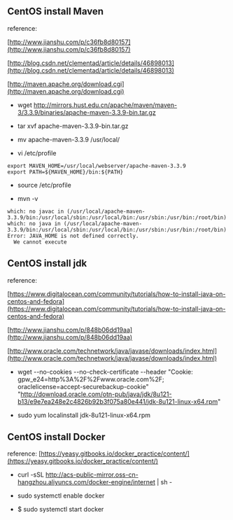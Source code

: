 

## CentOS install Maven

reference:

[http://www.jianshu.com/p/c36fb8d80157](http://www.jianshu.com/p/c36fb8d80157)

[http://blog.csdn.net/clementad/article/details/46898013](http://blog.csdn.net/clementad/article/details/46898013)

[http://maven.apache.org/download.cgi](http://maven.apache.org/download.cgi)

- wget http://mirrors.hust.edu.cn/apache/maven/maven-3/3.3.9/binaries/apache-maven-3.3.9-bin.tar.gz

- tar xvf apache-maven-3.3.9-bin.tar.gz

- mv apache-maven-3.3.9 /usr/local/
 
- vi /etc/profile

```
export MAVEN_HOME=/usr/local/webserver/apache-maven-3.3.9
export PATH=${MAVEN_HOME}/bin:${PATH}
```

- source /etc/profile

- mvn -v

```
which: no javac in (/usr/local/apache-maven-3.3.9/bin:/usr/local/sbin:/usr/local/bin:/usr/sbin:/usr/bin:/root/bin)
which: no java in (/usr/local/apache-maven-3.3.9/bin:/usr/local/sbin:/usr/local/bin:/usr/sbin:/usr/bin:/root/bin)
Error: JAVA_HOME is not defined correctly.
  We cannot execute
```

## CentOS install jdk

reference:

[https://www.digitalocean.com/community/tutorials/how-to-install-java-on-centos-and-fedora](https://www.digitalocean.com/community/tutorials/how-to-install-java-on-centos-and-fedora)

[http://www.jianshu.com/p/848b06dd19aa](http://www.jianshu.com/p/848b06dd19aa)

[http://www.oracle.com/technetwork/java/javase/downloads/index.html](http://www.oracle.com/technetwork/java/javase/downloads/index.html)

- wget --no-cookies --no-check-certificate --header "Cookie: gpw_e24=http%3A%2F%2Fwww.oracle.com%2F; oraclelicense=accept-securebackup-cookie" "http://download.oracle.com/otn-pub/java/jdk/8u121-b13/e9e7ea248e2c4826b92b3f075a80e441/jdk-8u121-linux-x64.rpm"

 - sudo yum localinstall jdk-8u121-linux-x64.rpm


## CentOS install Docker

reference:
[https://yeasy.gitbooks.io/docker_practice/content/](https://yeasy.gitbooks.io/docker_practice/content/)

 - curl -sSL http://acs-public-mirror.oss-cn-hangzhou.aliyuncs.com/docker-engine/internet | sh -

 - sudo systemctl enable docker

 - $ sudo systemctl start docker

